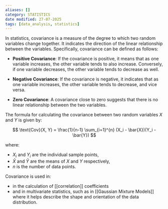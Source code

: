 ```yaml
---
aliases: []
category: STATISTICS
date modified: 27-07-2025
tags: [data_analysis, statistics]
---
```


In statistics, covariance is a measure of the degree to which two random variables change together. It indicates the direction of the linear relationship between the variables. Specifically, covariance can be defined as follows:

- **Positive Covariance**: If the covariance is positive, it means that as one variable increases, the other variable tends to also increase. Conversely, if one variable decreases, the other variable tends to decrease as well.
  
- **Negative Covariance**: If the covariance is negative, it indicates that as one variable increases, the other variable tends to decrease, and vice versa.

- **Zero Covariance**: A covariance close to zero suggests that there is no linear relationship between the two variables.

The formula for calculating the covariance between two random variables $X$ and $Y$ is given by:

$$
\text{Cov}(X, Y) = \frac{1}{n-1} \sum_{i=1}^{n} (X_i - \bar{X})(Y_i - \bar{Y})
$$

where:
- $X_i$ and $Y_i$ are the individual sample points,
- $\bar{X}$ and $\bar{Y}$ are the means of $X$ and $Y$ respectively,
- $n$ is the number of data points.

Covariance is used in:
- in the calculation of [[correlation]] coefficients 
- and in multivariate statistics, such as in [[Gaussian Mixture Models]] where it helps describe the shape and orientation of the data distribution.